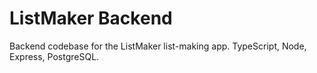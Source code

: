 # ListMaker Backend

Backend codebase for the ListMaker list-making app. TypeScript, Node, Express, PostgreSQL.
